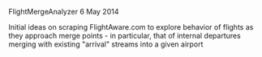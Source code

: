FlightMergeAnalyzer
6 May 2014

Initial ideas on scraping FlightAware.com to explore behavior of flights as they approach merge points - in particular, that of internal departures merging with existing "arrival" streams into a given airport
